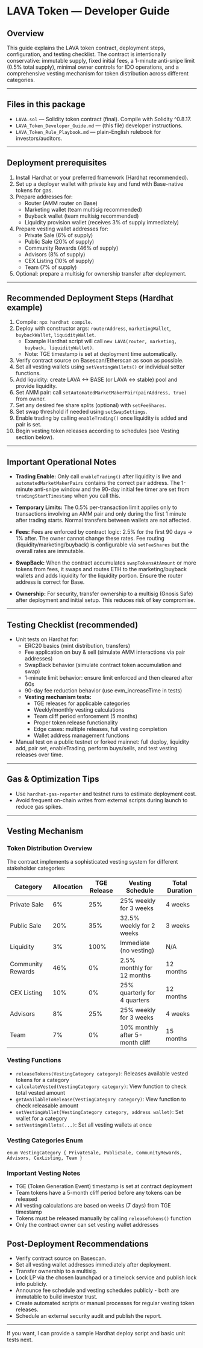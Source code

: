# LAVA Token — Developer Guide

## Overview
This guide explains the LAVA token contract, deployment steps, configuration, and testing checklist. The contract is intentionally conservative: immutable supply, fixed initial fees, a 1-minute anti-snipe limit (0.5% total supply), minimal owner controls for IDO operations, and a comprehensive vesting mechanism for token distribution across different categories.

---

## Files in this package
- `LAVA.sol` — Solidity token contract (final). Compile with Solidity ^0.8.17.
- `LAVA_Token_Developer_Guide.md` — (this file) developer instructions.
- `LAVA_Token_Rule_Playbook.md` — plain-English rulebook for investors/auditors.

---

## Deployment prerequisites
1. Install Hardhat or your preferred framework (Hardhat recommended).
2. Set up a deployer wallet with private key and fund with Base-native tokens for gas.
3. Prepare addresses for:
   - Router (AMM router on Base)
   - Marketing wallet (team multisig recommended)
   - Buyback wallet (team multisig recommended)
   - Liquidity provision wallet (receives 3% of supply immediately)
4. Prepare vesting wallet addresses for:
   - Private Sale (6% of supply)
   - Public Sale (20% of supply)
   - Community Rewards (46% of supply)
   - Advisors (8% of supply)
   - CEX Listing (10% of supply)
   - Team (7% of supply)
5. Optional: prepare a multisig for ownership transfer after deployment.

---

## Recommended Deployment Steps (Hardhat example)
1. Compile: `npx hardhat compile`.
2. Deploy with constructor args: `routerAddress`, `marketingWallet`, `buybackWallet`, `liquidityWallet`.
   - Example Hardhat script will call `new LAVA(router, marketing, buyback, liquidityWallet)`.
   - Note: TGE timestamp is set at deployment time automatically.
3. Verify contract source on Basescan/Etherscan as soon as possible.
4. Set all vesting wallets using `setVestingWallets()` or individual setter functions.
5. Add liquidity: create LAVA <-> BASE (or LAVA <-> stable) pool and provide liquidity.
6. Set AMM pair: call `setAutomatedMarketMakerPair(pairAddress, true)` from owner.
7. Set any desired fee share splits (optional) with `setFeeShares`.
8. Set swap threshold if needed using `setSwapSettings`.
9. Enable trading by calling `enableTrading()` once liquidity is added and pair is set.
10. Begin vesting token releases according to schedules (see Vesting section below).

---

## Important Operational Notes
- **Trading Enable:** Only call `enableTrading()` after liquidity is live and `automatedMarketMakerPairs` contains the correct pair address. The 1-minute anti-snipe window and the 90-day initial fee timer are set from `tradingStartTimestamp` when you call this.

- **Temporary Limits:** The 0.5% per-transaction limit applies only to transactions involving an AMM pair and only during the first 1 minute after trading starts. Normal transfers between wallets are not affected.

- **Fees:** Fees are enforced by contract logic: 2.5% for the first 90 days -> 1% after. The owner cannot change these rates. Fee routing (liquidity/marketing/buyback) is configurable via `setFeeShares` but the overall rates are immutable.

- **SwapBack:** When the contract accumulates `swapTokensAtAmount` or more tokens from fees, it swaps and routes ETH to the marketing/buyback wallets and adds liquidity for the liquidity portion. Ensure the router address is correct for Base.

- **Ownership:** For security, transfer ownership to a multisig (Gnosis Safe) after deployment and initial setup. This reduces risk of key compromise.

---

## Testing Checklist (recommended)
- Unit tests on Hardhat for:
  - ERC20 basics (mint distribution, transfers)
  - Fee application on buy & sell (simulate AMM interactions via pair addresses)
  - SwapBack behavior (simulate contract token accumulation and swap)
  - 1-minute limit behavior: ensure limit enforced and then cleared after 60s
  - 90-day fee reduction behavior (use evm_increaseTime in tests)
  - **Vesting mechanism tests:**
    - TGE releases for applicable categories
    - Weekly/monthly vesting calculations
    - Team cliff period enforcement (5 months)
    - Proper token release functionality
    - Edge cases: multiple releases, full vesting completion
    - Wallet address management functions
- Manual test on a public testnet or forked mainnet: full deploy, liquidity add, pair set, enableTrading, perform buys/sells, and test vesting releases over time.

---

## Gas & Optimization Tips
- Use `hardhat-gas-reporter` and testnet runs to estimate deployment cost.
- Avoid frequent on-chain writes from external scripts during launch to reduce gas spikes.

---

## Vesting Mechanism

### Token Distribution Overview
The contract implements a sophisticated vesting system for different stakeholder categories:

| Category | Allocation | TGE Release | Vesting Schedule | Total Duration |
|----------|------------|-------------|------------------|----------------|
| Private Sale | 6% | 25% | 25% weekly for 3 weeks | 4 weeks |
| Public Sale | 20% | 35% | 32.5% weekly for 2 weeks | 3 weeks |
| Liquidity | 3% | 100% | Immediate (no vesting) | N/A |
| Community Rewards | 46% | 0% | 2.5% monthly for 12 months | 12 months |
| CEX Listing | 10% | 0% | 25% quarterly for 4 quarters | 12 months |
| Advisors | 8% | 25% | 25% weekly for 3 weeks | 4 weeks |
| Team | 7% | 0% | 10% monthly after 5-month cliff | 15 months |

### Vesting Functions
- `releaseTokens(VestingCategory category)`: Releases available vested tokens for a category
- `calculateVested(VestingCategory category)`: View function to check total vested amount
- `getAvailableToRelease(VestingCategory category)`: View function to check releasable amount
- `setVestingWallet(VestingCategory category, address wallet)`: Set wallet for a category
- `setVestingWallets(...)`: Set all vesting wallets at once

### Vesting Categories Enum
```solidity
enum VestingCategory { PrivateSale, PublicSale, CommunityRewards, Advisors, CexListing, Team }
```

### Important Vesting Notes
- TGE (Token Generation Event) timestamp is set at contract deployment
- Team tokens have a 5-month cliff period before any tokens can be released
- All vesting calculations are based on weeks (7 days) from TGE timestamp
- Tokens must be released manually by calling `releaseTokens()` function
- Only the contract owner can set vesting wallet addresses

## Post-Deployment Recommendations
- Verify contract source on Basescan.
- Set all vesting wallet addresses immediately after deployment.
- Transfer ownership to a multisig.
- Lock LP via the chosen launchpad or a timelock service and publish lock info publicly.
- Announce fee schedule and vesting schedules publicly - both are immutable to build investor trust.
- Create automated scripts or manual processes for regular vesting token releases.
- Schedule an external security audit and publish the report.


---

If you want, I can provide a sample Hardhat deploy script and basic unit tests next.
